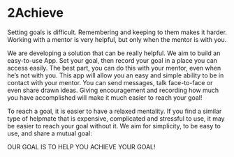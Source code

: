 # 2Achieve 
Setting goals is difficult. Remembering and keeping to them makes it harder. Working with a mentor is very helpful, but only when the 
mentor is with you.

We are developing a solution that can be really helpful. We aim to build an easy-to-use App. Set your goal, then record your goal in a 
place you can access easily. The best part, you can do this with your mentor, even when he’s not with you. This app will allow you an 
easy and simple ability to be in contact with your mentor. You can send messages, talk face-to-face or even share drawn ideas. Giving 
encouragement and recording how much you have accomplished will make it much easier to reach your goal!

To reach a goal, it is easier to have a relaxed mentality. If you find a similar type of helpmate that is expensive, complicated and 
stressful to use, it may be easier to reach your goal without it. We aim for simplicity, to be easy to use, and share a mutual goal:

OUR GOAL IS TO HELP YOU ACHIEVE YOUR GOAL!
